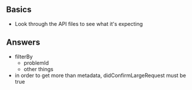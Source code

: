 ## Basics
- Look through the API files to see what it's expecting

## Answers
- filterBy
  - problemId
  - other things
- in order to get more than metadata, didConfirmLargeRequest must be true